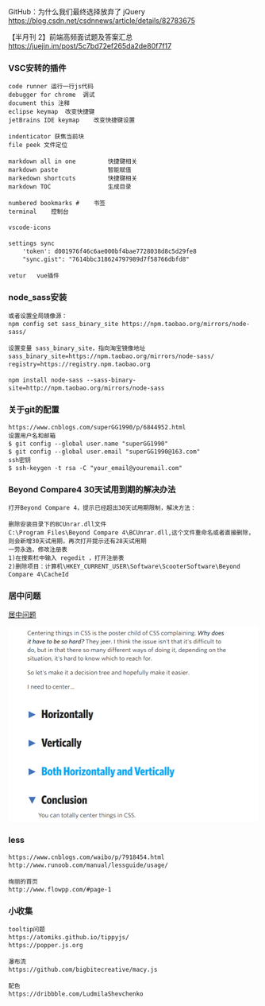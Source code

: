 
GitHub：为什么我们最终选择放弃了 jQuery 
https://blog.csdn.net/csdnnews/article/details/82783675

【半月刊 2】前端高频面试题及答案汇总
https://juejin.im/post/5c7bd72ef265da2de80f7f17

### VSC安转的插件
    code runner 运行一行js代码
    debugger for chrome  调试
    document this 注释
    eclipse keymap  改变快捷键
    jetBrains IDE keymap    改变快捷键设置

    indenticator 获焦当前块
    file peek 文件定位

    markdown all in one         快捷键相关
    markdown paste              智能赋值
    markedown shortcuts         快捷键相关
    markdown TOC                生成目录

    numbered bookmarks #    书签
    terminal    控制台
    
    vscode-icons

    settings sync
        'token': d001976f46c6ae000bf4bae7728038d8c5d29fe8
        "sync.gist": "7614bbc318624797989d7f58766dbfd8"

    vetur   vue插件


### node_sass安装
    或者设置全局镜像源：
    npm config set sass_binary_site https://npm.taobao.org/mirrors/node-sass/

    设置变量 sass_binary_site，指向淘宝镜像地址
    sass_binary_site=https://npm.taobao.org/mirrors/node-sass/
    registry=https://registry.npm.taobao.org

    npm install node-sass --sass-binary-site=http://npm.taobao.org/mirrors/node-sass

### 关于git的配置
    https://www.cnblogs.com/superGG1990/p/6844952.html
    设置用户名和邮箱
    $ git config --global user.name "superGG1990"
    $ git config --global user.email "superGG1990@163.com"
    ssh密钥
    $ ssh-keygen -t rsa -C "your_email@youremail.com"


### Beyond Compare4 30天试用到期的解决办法
    打开Beyond Compare 4，提示已经超出30天试用期限制，解决方法：

    删除安装目录下的BCUnrar.dll文件
    C:\Program Files\Beyond Compare 4\BCUnrar.dll,这个文件重命名或者直接删除，则会新增30天试用期，再次打开提示还有28天试用期
    一劳永逸，修改注册表
    1)在搜索栏中输入 regedit ，打开注册表
    2)删除项目：计算机\HKEY_CURRENT_USER\Software\ScooterSoftware\Beyond Compare 4\CacheId

### 居中问题
[居中问题](https://css-tricks.com/centering-css-complete-guide/)    

![](images/2018-12-19-17-49-37.png)

### less
    https://www.cnblogs.com/waibo/p/7918454.html
    http://www.runoob.com/manual/lessguide/usage/

    绚丽的首页
    http://www.flowpp.com/#page-1

### 小收集
    tooltip问题
    https://atomiks.github.io/tippyjs/
    https://popper.js.org

    瀑布流
    https://github.com/bigbitecreative/macy.js

    配色
    https://dribbble.com/LudmilaShevchenko
    